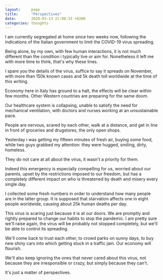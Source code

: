 ```yaml
---
layout:     page
title:      "Perspectives"
date:       2020-03-13 21:08:33 +0200
categories: thoughts
---
```


I am currently segregated at home since two weeks now, following the indications of the Italian government to limit the COVID-19 virus spreading.

Being alone, by my own, with few human interactions, it is not much different than the condition i typically live or aim for. Nonetheless it left me with more time to think, that's why these lines.

I spare you the details of the virus, suffice to say it spreads on November, with more than 150k known cases and 5k death toll worldwide at the time of this writing.

Economy here in Italy has ground to a halt, the effects will be clear within few months. Other Western countries are preparing for the same doom.

Our healthcare system is collapsing, unable to satisfy the need for mechanical ventilation, with doctors and nurses working at an unsustainable pace.

People are nervous, scared by each other, walk at a distance, and get in line in front of groceries and drugstores, the only open shops. 

Yesterday i was getting my fifteen minutes of fresh air, buying some food, while two guys grabbed my attention: they were hugged, smiling, dirty, homeless.

They do not care at all about the virus, it wasn't a priority for them.

Indeed this emergency is especially compelling for us, worried about our parents, upset by the restrictions imposed to our freedom, but has a completely different impact on who is threatened by death and misery every single day.

I collected some fresh numbers in order to understand how many people are in the latter group. It is supposed that starvation affects one in eight people worldwide, causing about 25k human deaths per day.

This virus is scaring just because it is at our doors. We are promptly and rightly prepared to change our habits to stop the pandemic. I am pretty sure we'll raise again, the virus will be probably not stopped completely, but we'll be able to control its spreading.

We'll come back to trust each other, to crowd parks on sunny days, to buy new shiny cars into which getting stuck in a traffic jam. Our economy will flourish. 

We'll also keep ignoring the ones that never cared about this virus, not because they are irresponsible or crazy, but simply because they can't.

It's just a matter of perspectives.
